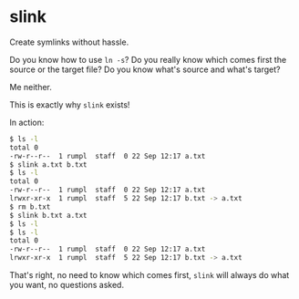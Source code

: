 # slink

Create symlinks without hassle.

Do you know how to use `ln -s`? Do you really know which comes first the source or the target file? Do you know what's source and what's target?

Me neither.

This is exactly why `slink` exists!

In action:

```bash
$ ls -l
total 0
-rw-r--r--  1 rumpl  staff  0 22 Sep 12:17 a.txt
$ slink a.txt b.txt
$ ls -l
total 0
-rw-r--r--  1 rumpl  staff  0 22 Sep 12:17 a.txt
lrwxr-xr-x  1 rumpl  staff  5 22 Sep 12:17 b.txt -> a.txt
$ rm b.txt
$ slink b.txt a.txt
$ ls -l
$ ls -l
total 0
-rw-r--r--  1 rumpl  staff  0 22 Sep 12:17 a.txt
lrwxr-xr-x  1 rumpl  staff  5 22 Sep 12:17 b.txt -> a.txt
```

That's right, no need to know which comes first, `slink` will always do what you want, no questions asked.

